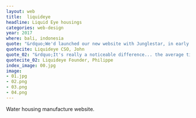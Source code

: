 ```yaml
---
layout: web
title:  liquideye
headline: Liquid Eye housings
categories: web-design
year: 2017
where: bali, indonesia
quote: "&rdquo;We'd launched our new website with Junglestar, in early May 2017. In less than eight months we have doubled sales comparing to year 2016! Fantastic... &rdquo;"
quotecite: Liquideye CSO, John
quote_02: "&rdquo;It's really a noticeable difference... the average time our users spend on our site has doubled, and bounce rate is at the lowest it has ever been... &rdquo;"
quotecite_02: Liquideye Founder, Philippe
index_image: 00.jpg
image:
- 01.jpg
- 02.png
- 03.png
- 04.png
---
```

Water housing manufacture website.
